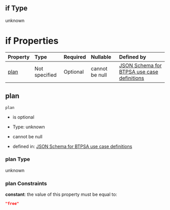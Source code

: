 ## if Type

unknown

# if Properties

| Property      | Type          | Required | Nullable       | Defined by                                                                                                                                                                                                                                  |
| :------------ | :------------ | :------- | :------------- | :------------------------------------------------------------------------------------------------------------------------------------------------------------------------------------------------------------------------------------------ |
| [plan](#plan) | Not specified | Optional | cannot be null | [JSON Schema for BTPSA use case definitions](btpsa-usecase-properties-services-items-allof-1-then-allof-76-then-allof-1-if-properties-plan.md "undefined#/properties/services/items/allOf/1/then/allOf/76/then/allOf/1/if/properties/plan") |

## plan



`plan`

*   is optional

*   Type: unknown

*   cannot be null

*   defined in: [JSON Schema for BTPSA use case definitions](btpsa-usecase-properties-services-items-allof-1-then-allof-76-then-allof-1-if-properties-plan.md "undefined#/properties/services/items/allOf/1/then/allOf/76/then/allOf/1/if/properties/plan")

### plan Type

unknown

### plan Constraints

**constant**: the value of this property must be equal to:

```json
"free"
```
